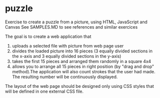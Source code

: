 # puzzle
Exercise to create a puzzle from a picture, using HTML, JavaScript and Canvas
See SAMPLES.MD to see references and similar exercices

The goal is to create a web application that
1.   uploads a selected file with picture from web page user
2.   divides the loaded picture into 16 pieces (3 equally divided sections in the x-axis and 3 equally divided sections in the y-axis)
3.   takes the first 15 pieces and arranged them randomly in a square 4x4
4.   allows you to arrange all 15 pieces in right position (by "drag and drop" method).The application will also count strokes that the user had made. The resulting number will be continuously displayed.

The layout of the web page should be designed only using CSS styles that will be defined in one external CSS file.
